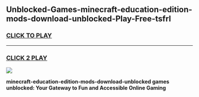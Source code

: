 
## Unblocked-Games-minecraft-education-edition-mods-download-unblocked-Play-Free-tsfrl
<h3>
<a href="https://premium76.site?title=minecraft-education-edition-mods-download-unblocked&ref=20M">CLICK TO PLAY</a></h3>
<hr>

<h3>
<a href="https://premium76.site?title=minecraft-education-edition-mods-download-unblocked&ref=20M">CLICK 2 PLAY</a>
  
</h3>

<a href="https://premium76.site?title=minecraft-education-edition-mods-download-unblocked&ref=19M"><img src="https://clearcache.store/games.png"></a>


**minecraft-education-edition-mods-download-unblocked games unblocked: Your Gateway to Fun and Accessible Online Gaming**
